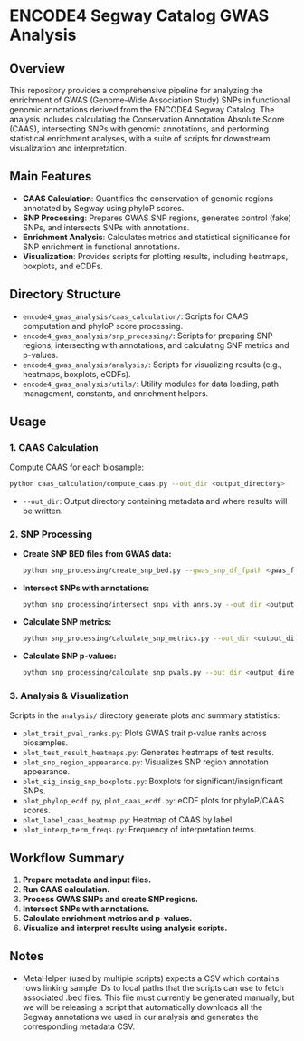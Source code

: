# ENCODE4 Segway Catalog GWAS Analysis

## Overview

This repository provides a comprehensive pipeline for analyzing the enrichment of GWAS (Genome-Wide Association Study) SNPs in functional genomic annotations derived from the ENCODE4 Segway Catalog. The analysis includes calculating the Conservation Annotation Absolute Score (CAAS), intersecting SNPs with genomic annotations, and performing statistical enrichment analyses, with a suite of scripts for downstream visualization and interpretation.

## Main Features
- **CAAS Calculation**: Quantifies the conservation of genomic regions annotated by Segway using phyloP scores.
- **SNP Processing**: Prepares GWAS SNP regions, generates control (fake) SNPs, and intersects SNPs with annotations.
- **Enrichment Analysis**: Calculates metrics and statistical significance for SNP enrichment in functional annotations.
- **Visualization**: Provides scripts for plotting results, including heatmaps, boxplots, and eCDFs.

## Directory Structure
- `encode4_gwas_analysis/caas_calculation/`: Scripts for CAAS computation and phyloP score processing.
- `encode4_gwas_analysis/snp_processing/`: Scripts for preparing SNP regions, intersecting with annotations, and calculating SNP metrics and p-values.
- `encode4_gwas_analysis/analysis/`: Scripts for visualizing results (e.g., heatmaps, boxplots, eCDFs).
- `encode4_gwas_analysis/utils/`: Utility modules for data loading, path management, constants, and enrichment helpers.

## Usage

### 1. CAAS Calculation
Compute CAAS for each biosample:
```bash
python caas_calculation/compute_caas.py --out_dir <output_directory>
```
- `--out_dir`: Output directory containing metadata and where results will be written.

### 2. SNP Processing
- **Create SNP BED files from GWAS data:**
  ```bash
  python snp_processing/create_snp_bed.py --gwas_snp_df_fpath <gwas_file> --out_dir <output_directory>
  ```
- **Intersect SNPs with annotations:**
  ```bash
  python snp_processing/intersect_snps_with_anns.py --out_dir <output_directory>
  ```
- **Calculate SNP metrics:**
  ```bash
  python snp_processing/calculate_snp_metrics.py --out_dir <output_directory>
  ```
- **Calculate SNP p-values:**
  ```bash
  python snp_processing/calculate_snp_pvals.py --out_dir <output_directory> [--snp_cutoff N]
  ```

### 3. Analysis & Visualization
Scripts in the `analysis/` directory generate plots and summary statistics:
- `plot_trait_pval_ranks.py`: Plots GWAS trait p-value ranks across biosamples.
- `plot_test_result_heatmaps.py`: Generates heatmaps of test results.
- `plot_snp_region_appearance.py`: Visualizes SNP region annotation appearance.
- `plot_sig_insig_snp_boxplots.py`: Boxplots for significant/insignificant SNPs.
- `plot_phylop_ecdf.py`, `plot_caas_ecdf.py`: eCDF plots for phyloP/CAAS scores.
- `plot_label_caas_heatmap.py`: Heatmap of CAAS by label.
- `plot_interp_term_freqs.py`: Frequency of interpretation terms.

## Workflow Summary
1. **Prepare metadata and input files.**
2. **Run CAAS calculation.**
3. **Process GWAS SNPs and create SNP regions.**
4. **Intersect SNPs with annotations.**
5. **Calculate enrichment metrics and p-values.**
6. **Visualize and interpret results using analysis scripts.**

## Notes
- MetaHelper (used by multiple scripts) expects a CSV which contains rows linking sample IDs to local paths that the scripts can use to fetch associated .bed files. This file must currently be generated manually, but we will be releasing a script that automatically downloads all the Segway annotations we used in our analysis and generates the corresponding metadata CSV.